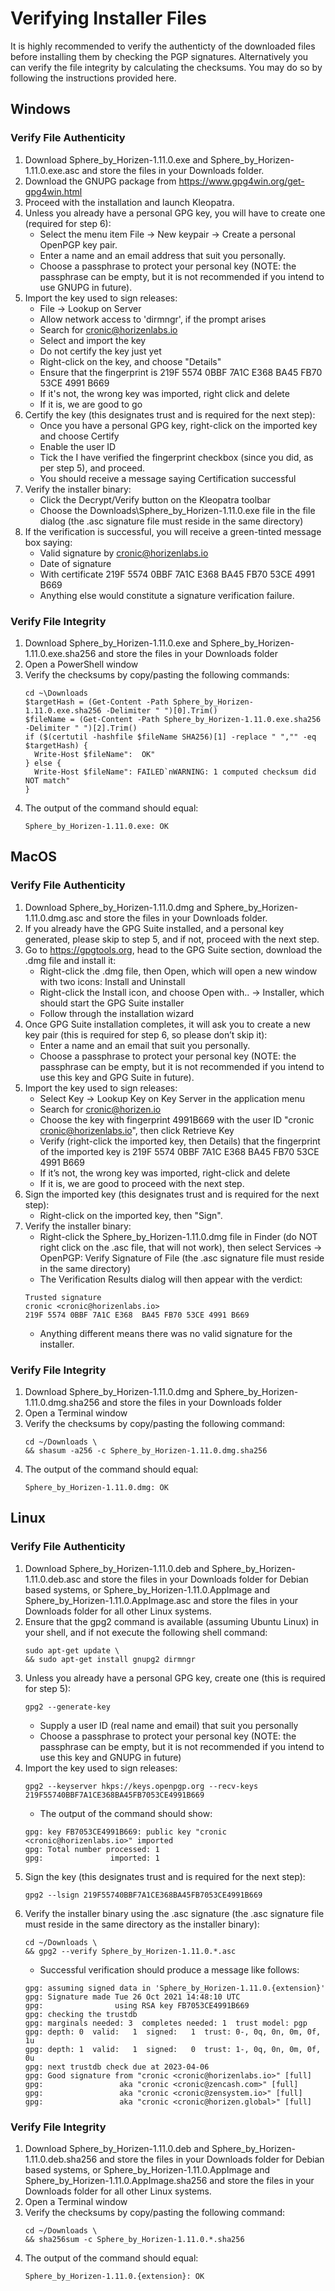 # Verifying Installer Files

It is highly recommended to verify the authenticty of the downloaded files before installing them by checking the PGP signatures. Alternatively you can verify the file integrity by calculating the checksums. You may do so by following the instructions provided here.

## Windows
### Verify File Authenticity
1. Download Sphere_by_Horizen-1.11.0.exe and Sphere_by_Horizen-1.11.0.exe.asc and store the files in your Downloads folder.
2. Download the GNUPG package from https://www.gpg4win.org/get-gpg4win.html
3. Proceed with the installation and launch Kleopatra.
4. Unless you already have a personal GPG key, you will have to create one (required for step 6):
    - Select the menu item File -> New keypair -> Create a personal OpenPGP key pair.
    - Enter a name and an email address that suit you personally.
    - Choose a passphrase to protect your personal key (NOTE: the passphrase can be empty, but it is not recommended if you intend to use GNUPG in future).
5. Import the key used to sign releases:
    - File -> Lookup on Server
    - Allow network access to 'dirmngr', if the prompt arises
    - Search for cronic@horizenlabs.io
    - Select and import the key
    - Do not certify the key just yet
    - Right-click on the key, and choose "Details"
    - Ensure that the fingerprint is 219F 5574 0BBF 7A1C E368  BA45 FB70 53CE 4991 B669
    - If it's not, the wrong key was imported, right click and delete
    - If it is, we are good to go
6. Certify the key (this designates trust and is required for the next step):
    - Once you have a personal GPG key, right-click on the imported key and choose Certify
    - Enable the user ID
    - Tick the I have verified the fingerprint checkbox (since you did, as per step 5), and proceed.
    - You should receive a message saying Certification successful
7. Verify the installer binary:
    - Click the Decrypt/Verify button on the Kleopatra toolbar
    - Choose the Downloads\Sphere_by_Horizen-1.11.0.exe file in the file dialog (the .asc signature file must reside in the same directory)
8. If the verification is successful, you will receive a green-tinted message box saying:
    - Valid signature by cronic@horizenlabs.io
    - Date of signature
    - With certificate 219F 5574 0BBF 7A1C E368 BA45 FB70 53CE 4991 B669
    - Anything else would constitute a signature verification failure.
### Verify File Integrity
1. Download Sphere_by_Horizen-1.11.0.exe and Sphere_by_Horizen-1.11.0.exe.sha256 and store the files in your Downloads folder
2. Open a PowerShell window
3. Verify the checksums by copy/pasting the following commands:
    ```
    cd ~\Downloads
    $targetHash = (Get-Content -Path Sphere_by_Horizen-1.11.0.exe.sha256 -Delimiter " ")[0].Trim()
    $fileName = (Get-Content -Path Sphere_by_Horizen-1.11.0.exe.sha256 -Delimiter " ")[2].Trim()
    if ($(certutil -hashfile $fileName SHA256)[1] -replace " ","" -eq $targetHash) {
      Write-Host $fileName":  OK"
    } else {
      Write-Host $fileName": FAILED`nWARNING: 1 computed checksum did NOT match"
    }
    
    ```
4. The output of the command should equal:
    ```
    Sphere_by_Horizen-1.11.0.exe: OK
    ```

## MacOS
### Verify File Authenticity
1. Download Sphere_by_Horizen-1.11.0.dmg and Sphere_by_Horizen-1.11.0.dmg.asc and store the files in your Downloads folder.
2. If you already have the GPG Suite installed, and a personal key generated, please skip to step 5, and if not, proceed with the next step.
3. Go to https://gpgtools.org, head to the GPG Suite section, download the .dmg file and install it:
    - Right-click the .dmg file, then Open, which will open a new window with two icons: Install and Uninstall
    - Right-click the Install icon, and choose Open with.. -> Installer, which should start the GPG Suite installer
    - Follow through the installation wizard
4. Once GPG Suite installation completes, it will ask you to create a new key pair (this is required for step 6, so please don’t skip it):
    - Enter a name and an email that suit you personally.
    - Choose a passphrase to protect your personal key (NOTE: the passphrase can be empty, but it is not recommended if you intend to use this key and GPG Suite in future).
5. Import the key used to sign releases:
    - Select Key -> Lookup Key on Key Server in the application menu
    - Search for cronic@horizen.io
    - Choose the key with fingerprint 4991B669 with the user ID "cronic <cronic@horizenlabs.io>", then click Retrieve Key
    - Verify (right-click the imported key, then Details) that the fingerprint of the imported key is 219F 5574 0BBF 7A1C E368 BA45 FB70 53CE 4991 B669
    - If it’s not, the wrong key was imported, right-click and delete
    - If it is, we are good to proceed with the next step.
6. Sign the imported key (this designates trust and is required for the next step):
    - Right-click on the imported key, then "Sign".
7. Verify the installer binary:
    - Right-click the Sphere_by_Horizen-1.11.0.dmg file in Finder (do NOT right click on the .asc file, that will not work), then select Services -> OpenPGP: Verify Signature of File (the .asc signature file must reside in the same directory)
    - The Verification Results dialog will then appear with the verdict:
    ```
    Trusted signature
    cronic <cronic@horizenlabs.io>
    219F 5574 0BBF 7A1C E368  BA45 FB70 53CE 4991 B669
    ```
    - Anything different means there was no valid signature for the installer.
### Verify File Integrity
1. Download Sphere_by_Horizen-1.11.0.dmg and Sphere_by_Horizen-1.11.0.dmg.sha256 and store the files in your Downloads folder
2. Open a Terminal window
3. Verify the checksums by copy/pasting the following command:
    ```
    cd ~/Downloads \
    && shasum -a256 -c Sphere_by_Horizen-1.11.0.dmg.sha256
    
    ```
4. The output of the command should equal:
    ```
    Sphere_by_Horizen-1.11.0.dmg: OK
    ```

## Linux
### Verify File Authenticity
1. Download Sphere_by_Horizen-1.11.0.deb and Sphere_by_Horizen-1.11.0.deb.asc and store the files in your Downloads folder for Debian based systems, or Sphere_by_Horizen-1.11.0.AppImage and Sphere_by_Horizen-1.11.0.AppImage.asc and store the files in your Downloads folder for all other Linux systems.
2. Ensure that the gpg2 command is available (assuming Ubuntu Linux) in your shell, and if not execute the following shell command:
    ```
    sudo apt-get update \
    && sudo apt-get install gnupg2 dirmngr
    ```
3. Unless you already have a personal GPG key, create one (this is required for step 5):
    ```
    gpg2 --generate-key
    ```
    - Supply a user ID (real name and email) that suit you personally
    - Choose a passphrase to protect your personal key (NOTE: the passphrase can be empty, but it is not recommended if you intend to use this key and GNUPG in future)
4. Import the key used to sign releases:
    ```
    gpg2 --keyserver hkps://keys.openpgp.org --recv-keys 219F55740BBF7A1CE368BA45FB7053CE4991B669
    ```
    - The output of the command should show:
    ```
    gpg: key FB7053CE4991B669: public key "cronic <cronic@horizenlabs.io>" imported
    gpg: Total number processed: 1
    gpg:               imported: 1
    ```
5. Sign the key (this designates trust and is required for the next step):
    ```
    gpg2 --lsign 219F55740BBF7A1CE368BA45FB7053CE4991B669
    ```
6. Verify the installer binary using the .asc signature (the .asc signature file must reside in the same directory as the installer binary):
    ```
    cd ~/Downloads \
    && gpg2 --verify Sphere_by_Horizen-1.11.0.*.asc
    ```
    - Successful verification should produce a message like follows:
    ```
    gpg: assuming signed data in 'Sphere_by_Horizen-1.11.0.{extension}'
    gpg: Signature made Tue 26 Oct 2021 14:48:10 UTC
    gpg:                using RSA key FB7053CE4991B669
    gpg: checking the trustdb
    gpg: marginals needed: 3  completes needed: 1  trust model: pgp
    gpg: depth: 0  valid:   1  signed:   1  trust: 0-, 0q, 0n, 0m, 0f, 1u
    gpg: depth: 1  valid:   1  signed:   0  trust: 1-, 0q, 0n, 0m, 0f, 0u
    gpg: next trustdb check due at 2023-04-06
    gpg: Good signature from "cronic <cronic@horizenlabs.io>" [full]
    gpg:                 aka "cronic <cronic@zencash.com>" [full]
    gpg:                 aka "cronic <cronic@zensystem.io>" [full]
    gpg:                 aka "cronic <cronic@horizen.global>" [full]
    ```
### Verify File Integrity
1. Download Sphere_by_Horizen-1.11.0.deb and Sphere_by_Horizen-1.11.0.deb.sha256 and store the files in your Downloads folder for Debian based systems, or Sphere_by_Horizen-1.11.0.AppImage and Sphere_by_Horizen-1.11.0.AppImage.sha256 and store the files in your Downloads folder for all other Linux systems.
2. Open a Terminal window
3. Verify the checksums by copy/pasting the following command:
    ```
    cd ~/Downloads \
    && sha256sum -c Sphere_by_Horizen-1.11.0.*.sha256
    
    ```
4. The output of the command should equal:
    ```
    Sphere_by_Horizen-1.11.0.{extension}: OK
    ```
